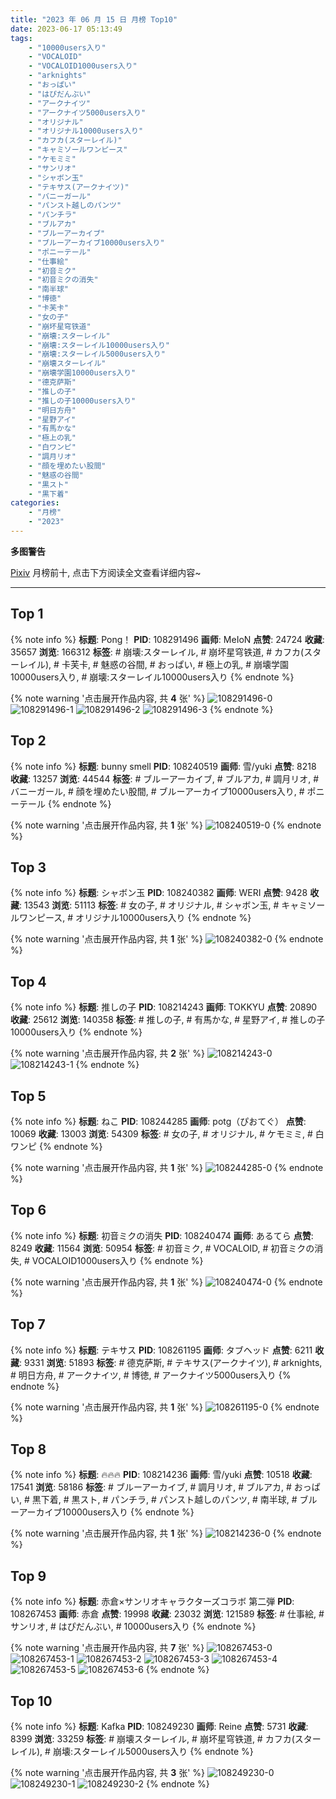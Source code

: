 ```yaml
---
title: "2023 年 06 月 15 日 月榜 Top10"
date: 2023-06-17 05:13:49
tags:
    - "10000users入り"
    - "VOCALOID"
    - "VOCALOID1000users入り"
    - "arknights"
    - "おっぱい"
    - "はぴだんぶい"
    - "アークナイツ"
    - "アークナイツ5000users入り"
    - "オリジナル"
    - "オリジナル10000users入り"
    - "カフカ(スターレイル)"
    - "キャミソールワンピース"
    - "ケモミミ"
    - "サンリオ"
    - "シャボン玉"
    - "テキサス(アークナイツ)"
    - "バニーガール"
    - "パンスト越しのパンツ"
    - "パンチラ"
    - "ブルアカ"
    - "ブルーアーカイブ"
    - "ブルーアーカイブ10000users入り"
    - "ポニーテール"
    - "仕事絵"
    - "初音ミク"
    - "初音ミクの消失"
    - "南半球"
    - "博徳"
    - "卡芙卡"
    - "女の子"
    - "崩坏星穹铁道"
    - "崩壊:スターレイル"
    - "崩壊:スターレイル10000users入り"
    - "崩壊:スターレイル5000users入り"
    - "崩壊スターレイル"
    - "崩壊学園10000users入り"
    - "德克萨斯"
    - "推しの子"
    - "推しの子10000users入り"
    - "明日方舟"
    - "星野アイ"
    - "有馬かな"
    - "極上の乳"
    - "白ワンピ"
    - "調月リオ"
    - "顔を埋めたい股間"
    - "魅惑の谷間"
    - "黒スト"
    - "黒下着"
categories:
    - "月榜"
    - "2023"
---
```


<i class="fa fa-triangle-exclamation"></i>**多图警告**<i class="fa fa-triangle-exclamation"></i>

[Pixiv](https://www.pixiv.net/) 月榜前十, 点击下方阅读全文查看详细内容~

<!-- more -->

---

## Top 1

{% note info %}
**标题**: Pong！
**PID**: 108291496 **画师**: MeIoN
**点赞**: 24724 **收藏**: 35657 **浏览**: 166312
**标签**: # 崩壊:スターレイル, # 崩坏星穹铁道, # カフカ(スターレイル), # 卡芙卡, # 魅惑の谷間, # おっぱい, # 極上の乳, # 崩壊学園10000users入り, # 崩壊:スターレイル10000users入り
{% endnote %}

{% note warning '点击展开作品内容, 共 **4** 张' %}
![108291496-0](https://i.pixiv.re/img-original/img/2023/05/20/20/56/13/108291496_p0.jpg)
![108291496-1](https://i.pixiv.re/img-original/img/2023/05/20/20/56/13/108291496_p1.jpg)
![108291496-2](https://i.pixiv.re/img-original/img/2023/05/20/20/56/13/108291496_p2.jpg)
![108291496-3](https://i.pixiv.re/img-original/img/2023/05/20/20/56/13/108291496_p3.jpg)
{% endnote %}

## Top 2

{% note info %}
**标题**: bunny smell
**PID**: 108240519 **画师**: 雪/yuki
**点赞**: 8218 **收藏**: 13257 **浏览**: 44544
**标签**: # ブルーアーカイブ, # ブルアカ, # 調月リオ, # バニーガール, # 顔を埋めたい股間, # ブルーアーカイブ10000users入り, # ポニーテール
{% endnote %}

{% note warning '点击展开作品内容, 共 **1** 张' %}
![108240519-0](https://i.pixiv.re/img-original/img/2023/05/19/00/00/47/108240519_p0.jpg)
{% endnote %}

## Top 3

{% note info %}
**标题**: シャボン玉
**PID**: 108240382 **画师**: WERI
**点赞**: 9428 **收藏**: 13543 **浏览**: 51113
**标签**: # 女の子, # オリジナル, # シャボン玉, # キャミソールワンピース, # オリジナル10000users入り
{% endnote %}

{% note warning '点击展开作品内容, 共 **1** 张' %}
![108240382-0](https://i.pixiv.re/img-original/img/2023/05/19/00/00/04/108240382_p0.png)
{% endnote %}

## Top 4

{% note info %}
**标题**: 推しの子
**PID**: 108214243 **画师**: TOKKYU
**点赞**: 20890 **收藏**: 25612 **浏览**: 140358
**标签**: # 推しの子, # 有馬かな, # 星野アイ, # 推しの子10000users入り
{% endnote %}

{% note warning '点击展开作品内容, 共 **2** 张' %}
![108214243-0](https://i.pixiv.re/img-original/img/2023/05/18/00/00/47/108214243_p0.jpg)
![108214243-1](https://i.pixiv.re/img-original/img/2023/05/18/00/00/47/108214243_p1.jpg)
{% endnote %}

## Top 5

{% note info %}
**标题**: ねこ
**PID**: 108244285 **画师**: potg（ぴおてぐ）
**点赞**: 10069 **收藏**: 13003 **浏览**: 54309
**标签**: # 女の子, # オリジナル, # ケモミミ, # 白ワンピ
{% endnote %}

{% note warning '点击展开作品内容, 共 **1** 张' %}
![108244285-0](https://i.pixiv.re/img-original/img/2023/05/19/02/51/22/108244285_p0.jpg)
{% endnote %}

## Top 6

{% note info %}
**标题**: 初音ミクの消失
**PID**: 108240474 **画师**: あるてら
**点赞**: 8249 **收藏**: 11564 **浏览**: 50954
**标签**: # 初音ミク, # VOCALOID, # 初音ミクの消失, # VOCALOID1000users入り
{% endnote %}

{% note warning '点击展开作品内容, 共 **1** 张' %}
![108240474-0](https://i.pixiv.re/img-original/img/2023/05/19/00/00/28/108240474_p0.png)
{% endnote %}

## Top 7

{% note info %}
**标题**: テキサス
**PID**: 108261195 **画师**: タブヘッド
**点赞**: 6211 **收藏**: 9331 **浏览**: 51893
**标签**: # 德克萨斯, # テキサス(アークナイツ), # arknights, # 明日方舟, # アークナイツ, # 博徳, # アークナイツ5000users入り
{% endnote %}

{% note warning '点击展开作品内容, 共 **1** 张' %}
![108261195-0](https://i.pixiv.re/img-original/img/2023/05/19/20/55/39/108261195_p0.jpg)
{% endnote %}

## Top 8

{% note info %}
**标题**: 🔥🔥🔥
**PID**: 108214236 **画师**: 雪/yuki
**点赞**: 10518 **收藏**: 17541 **浏览**: 58186
**标签**: # ブルーアーカイブ, # 調月リオ, # ブルアカ, # おっぱい, # 黒下着, # 黒スト, # パンチラ, # パンスト越しのパンツ, # 南半球, # ブルーアーカイブ10000users入り
{% endnote %}

{% note warning '点击展开作品内容, 共 **1** 张' %}
![108214236-0](https://i.pixiv.re/img-original/img/2023/05/18/00/00/46/108214236_p0.jpg)
{% endnote %}

## Top 9

{% note info %}
**标题**: 赤倉×サンリオキャラクターズコラボ 第二弾
**PID**: 108267453 **画师**: 赤倉
**点赞**: 19998 **收藏**: 23032 **浏览**: 121589
**标签**: # 仕事絵, # サンリオ, # はぴだんぶい, # 10000users入り
{% endnote %}

{% note warning '点击展开作品内容, 共 **7** 张' %}
![108267453-0](https://i.pixiv.re/img-original/img/2023/05/20/00/02/24/108267453_p0.png)
![108267453-1](https://i.pixiv.re/img-original/img/2023/05/20/00/02/24/108267453_p1.png)
![108267453-2](https://i.pixiv.re/img-original/img/2023/05/20/00/02/24/108267453_p2.png)
![108267453-3](https://i.pixiv.re/img-original/img/2023/05/20/00/02/24/108267453_p3.png)
![108267453-4](https://i.pixiv.re/img-original/img/2023/05/20/00/02/24/108267453_p4.png)
![108267453-5](https://i.pixiv.re/img-original/img/2023/05/20/00/02/24/108267453_p5.png)
![108267453-6](https://i.pixiv.re/img-original/img/2023/05/20/00/02/24/108267453_p6.png)
{% endnote %}

## Top 10

{% note info %}
**标题**: Kafka
**PID**: 108249230 **画师**: Reine
**点赞**: 5731 **收藏**: 8399 **浏览**: 33259
**标签**: # 崩壊スターレイル, # 崩坏星穹铁道, # カフカ(スターレイル), # 崩壊:スターレイル5000users入り
{% endnote %}

{% note warning '点击展开作品内容, 共 **3** 张' %}
![108249230-0](https://i.pixiv.re/img-original/img/2023/05/19/10/29/06/108249230_p0.jpg)
![108249230-1](https://i.pixiv.re/img-original/img/2023/05/19/10/29/06/108249230_p1.jpg)
![108249230-2](https://i.pixiv.re/img-original/img/2023/05/19/10/29/06/108249230_p2.jpg)
{% endnote %}
